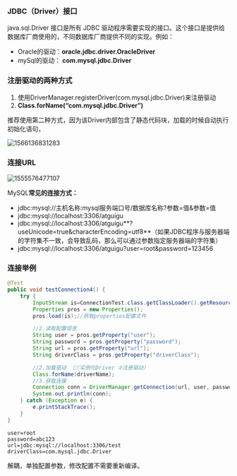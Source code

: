 ### JDBC（Driver）接口

java.sql.Driver 接口是所有 JDBC 驱动程序需要实现的接口。这个接口是提供给数据库厂商使用的，不同数据库厂商提供不同的实现。例如：

- Oracle的驱动：**oracle.jdbc.driver.OracleDriver**
- mySql的驱动： **com.mysql.jdbc.Driver**

### 注册驱动的两种方式

1. 使用DriverManager.registerDriver(com.mysql.jdbc.Driver)来注册驱动
2. **Class.forName(“com.mysql.jdbc.Driver”)**

推荐使用第二种方式，因为该Driver内部包含了静态代码块，加载的时候自动执行初始化语句，

![1566136831283](https://imagebag.oss-cn-chengdu.aliyuncs.com/img/1566136831283.png)

### 连接URL

![1555576477107](https://imagebag.oss-cn-chengdu.aliyuncs.com/img/1555576477107.png)

MySQL**常见的连接方式：**

- jdbc:mysql://主机名称:mysql服务端口号/数据库名称?参数=值&参数=值
- jdbc:mysql://localhost:3306/atguigu
- jdbc:mysql://localhost:3306/atguigu**?useUnicode=true&characterEncoding=utf8**（如果JDBC程序与服务器端的字符集不一致，会导致乱码，那么可以通过参数指定服务器端的字符集）
- jdbc:mysql://localhost:3306/atguigu?user=root&password=123456

### 连接举例

```java
@Test
public void testConnection4() {
    try {
        InputStream is=ConnectionTest.class.getClassLoader().getResourceAsStream("jdbc.properties");
        Properties pros = new Properties();
        pros.load(is);//获取properties配置文件

        //2.读取配置信息
        String user = pros.getProperty("user");
        String password = pros.getProperty("password");
        String url = pros.getProperty("url");
        String driverClass = pros.getProperty("driverClass");

        //2.加载驱动 （①实例化Driver ②注册驱动）
        Class.forName(driverName);
        //3.获取连接
        Connection conn = DriverManager.getConnection(url, user, password);
        System.out.println(conn);
    } catch (Exception e) {
        e.printStackTrace();
    }
}
```

```properties
user=root
password=abc123
url=jdbc:mysql://localhost:3306/test
driverClass=com.mysql.jdbc.Driver
```

解耦，单独配置参数，修改配置不需要重新编译。
